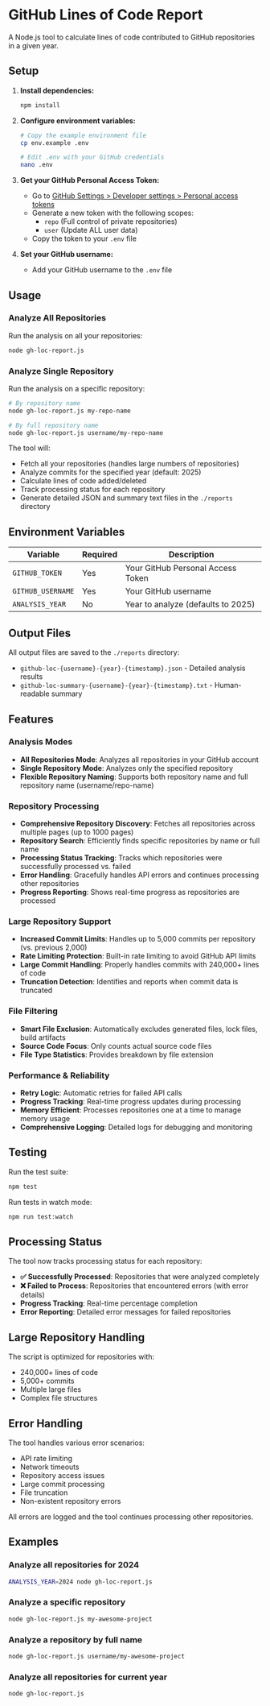 # GitHub Lines of Code Report

A Node.js tool to calculate lines of code contributed to GitHub repositories in a given year.

## Setup

1. **Install dependencies:**
   ```bash
   npm install
   ```

2. **Configure environment variables:**
   ```bash
   # Copy the example environment file
   cp env.example .env
   
   # Edit .env with your GitHub credentials
   nano .env
   ```

3. **Get your GitHub Personal Access Token:**
   - Go to [GitHub Settings > Developer settings > Personal access tokens](https://github.com/settings/tokens)
   - Generate a new token with the following scopes:
     - `repo` (Full control of private repositories)
     - `user` (Update ALL user data)
   - Copy the token to your `.env` file

4. **Set your GitHub username:**
   - Add your GitHub username to the `.env` file

## Usage

### Analyze All Repositories
Run the analysis on all your repositories:
```bash
node gh-loc-report.js
```

### Analyze Single Repository
Run the analysis on a specific repository:
```bash
# By repository name
node gh-loc-report.js my-repo-name

# By full repository name
node gh-loc-report.js username/my-repo-name
```

The tool will:
- Fetch all your repositories (handles large numbers of repositories)
- Analyze commits for the specified year (default: 2025)
- Calculate lines of code added/deleted
- Track processing status for each repository
- Generate detailed JSON and summary text files in the `./reports` directory

## Environment Variables

| Variable | Required | Description |
|----------|----------|-------------|
| `GITHUB_TOKEN` | Yes | Your GitHub Personal Access Token |
| `GITHUB_USERNAME` | Yes | Your GitHub username |
| `ANALYSIS_YEAR` | No | Year to analyze (defaults to 2025) |

## Output Files

All output files are saved to the `./reports` directory:
- `github-loc-{username}-{year}-{timestamp}.json` - Detailed analysis results
- `github-loc-summary-{username}-{year}-{timestamp}.txt` - Human-readable summary

## Features

### Analysis Modes
- **All Repositories Mode**: Analyzes all repositories in your GitHub account
- **Single Repository Mode**: Analyzes only the specified repository
- **Flexible Repository Naming**: Supports both repository name and full repository name (username/repo-name)

### Repository Processing
- **Comprehensive Repository Discovery**: Fetches all repositories across multiple pages (up to 1000 pages)
- **Repository Search**: Efficiently finds specific repositories by name or full name
- **Processing Status Tracking**: Tracks which repositories were successfully processed vs. failed
- **Error Handling**: Gracefully handles API errors and continues processing other repositories
- **Progress Reporting**: Shows real-time progress as repositories are processed

### Large Repository Support
- **Increased Commit Limits**: Handles up to 5,000 commits per repository (vs. previous 2,000)
- **Rate Limiting Protection**: Built-in rate limiting to avoid GitHub API limits
- **Large Commit Handling**: Properly handles commits with 240,000+ lines of code
- **Truncation Detection**: Identifies and reports when commit data is truncated

### File Filtering
- **Smart File Exclusion**: Automatically excludes generated files, lock files, build artifacts
- **Source Code Focus**: Only counts actual source code files
- **File Type Statistics**: Provides breakdown by file extension

### Performance & Reliability
- **Retry Logic**: Automatic retries for failed API calls
- **Progress Tracking**: Real-time progress updates during processing
- **Memory Efficient**: Processes repositories one at a time to manage memory usage
- **Comprehensive Logging**: Detailed logs for debugging and monitoring

## Testing

Run the test suite:
```bash
npm test
```

Run tests in watch mode:
```bash
npm run test:watch
```

## Processing Status

The tool now tracks processing status for each repository:

- **✅ Successfully Processed**: Repositories that were analyzed completely
- **❌ Failed to Process**: Repositories that encountered errors (with error details)
- **Progress Tracking**: Real-time percentage completion
- **Error Reporting**: Detailed error messages for failed repositories

## Large Repository Handling

The script is optimized for repositories with:
- 240,000+ lines of code
- 5,000+ commits
- Multiple large files
- Complex file structures

## Error Handling

The tool handles various error scenarios:
- API rate limiting
- Network timeouts
- Repository access issues
- Large commit processing
- File truncation
- Non-existent repository errors

All errors are logged and the tool continues processing other repositories.

## Examples

### Analyze all repositories for 2024
```bash
ANALYSIS_YEAR=2024 node gh-loc-report.js
```

### Analyze a specific repository
```bash
node gh-loc-report.js my-awesome-project
```

### Analyze a repository by full name
```bash
node gh-loc-report.js username/my-awesome-project
```

### Analyze all repositories for current year
```bash
node gh-loc-report.js
```
